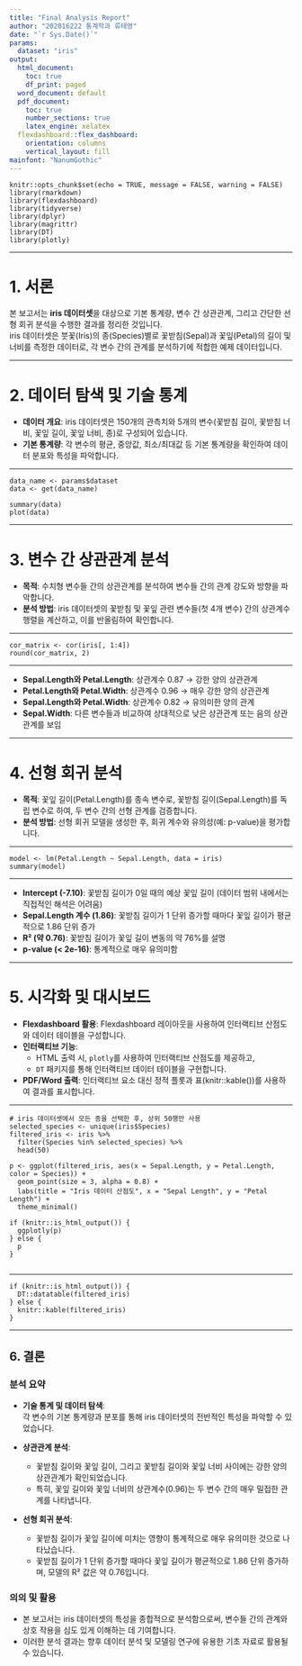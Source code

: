 ```yaml
---
title: "Final Analysis Report"
author: "202016222 통계학과 류태영"
date: "`r Sys.Date()`"
params:
  dataset: "iris"
output:
  html_document:
    toc: true
    df_print: paged
  word_document: default
  pdf_document:
    toc: true
    number_sections: true
    latex_engine: xelatex
  flexdashboard::flex_dashboard:
    orientation: columns
    vertical_layout: fill
mainfont: "NanumGothic"
---
```



```{r}
knitr::opts_chunk$set(echo = TRUE, message = FALSE, warning = FALSE)
library(rmarkdown)
library(flexdashboard)
library(tidyverse)
library(dplyr)
library(magrittr)
library(DT)
library(plotly)
```

--------------------------------------------------

# 1. 서론

본 보고서는 **iris 데이터셋**을 대상으로 기본 통계량, 변수 간 상관관계, 그리고 간단한 선형 회귀 분석을 수행한 결과를 정리한 것입니다.  
iris 데이터셋은 붓꽃(Iris)의 종(Species)별로 꽃받침(Sepal)과 꽃잎(Petal)의 길이 및 너비를 측정한 데이터로, 각 변수 간의 관계를 분석하기에 적합한 예제 데이터입니다.

--------------------------------------------------

# 2. 데이터 탐색 및 기술 통계

- **데이터 개요**: iris 데이터셋은 150개의 관측치와 5개의 변수(꽃받침 길이, 꽃받침 너비, 꽃잎 길이, 꽃잎 너비, 종)로 구성되어 있습니다.
- **기본 통계량**: 각 변수의 평균, 중앙값, 최소/최대값 등 기본 통계량을 확인하여 데이터 분포와 특성을 파악합니다.

--------------------------------------------------

```{r}
data_name <- params$dataset
data <- get(data_name)

summary(data)
plot(data)
```

--------------------------------------------------

# 3. 변수 간 상관관계 분석

- **목적**: 수치형 변수들 간의 상관관계를 분석하여 변수들 간의 관계 강도와 방향을 파악합니다.
- **분석 방법**: iris 데이터셋의 꽃받침 및 꽃잎 관련 변수들(첫 4개 변수) 간의 상관계수 행렬을 계산하고, 이를 반올림하여 확인합니다.

--------------------------------------------------

```{r}
cor_matrix <- cor(iris[, 1:4])
round(cor_matrix, 2)

```

--------------------------------------------------

- **Sepal.Length와 Petal.Length**: 상관계수 0.87 → 강한 양의 상관관계
- **Petal.Length와 Petal.Width**: 상관계수 0.96 → 매우 강한 양의 상관관계
- **Sepal.Length와 Petal.Width**: 상관계수 0.82 → 유의미한 양의 관계
- **Sepal.Width**: 다른 변수들과 비교하여 상대적으로 낮은 상관관계 또는 음의 상관관계를 보임

--------------------------------------------------

# 4. 선형 회귀 분석

- **목적**: 꽃잎 길이(Petal.Length)를 종속 변수로, 꽃받침 길이(Sepal.Length)를 독립 변수로 하여, 두 변수 간의 선형 관계를 검증합니다.
- **분석 방법**: 선형 회귀 모델을 생성한 후, 회귀 계수와 유의성(예: p-value)을 평가합니다.

--------------------------------------------------

```{r}
model <- lm(Petal.Length ~ Sepal.Length, data = iris)
summary(model)

```

--------------------------------------------------

- **Intercept (-7.10)**: 꽃받침 길이가 0일 때의 예상 꽃잎 길이 (데이터 범위 내에서는 직접적인 해석은 어려움)
- **Sepal.Length 계수 (1.86)**: 꽃받침 길이가 1 단위 증가할 때마다 꽃잎 길이가 평균적으로 1.86 단위 증가
- **R² (약 0.76)**: 꽃받침 길이가 꽃잎 길이 변동의 약 76%를 설명
- **p-value (< 2e-16)**: 통계적으로 매우 유의미함

--------------------------------------------------

# 5. 시각화 및 대시보드

- **Flexdashboard 활용**: Flexdashboard 레이아웃을 사용하여 인터랙티브 산점도와 데이터 테이블을 구성합니다.
- **인터랙티브 기능**: 
  - HTML 출력 시, `plotly`를 사용하여 인터랙티브 산점도를 제공하고, 
  - `DT` 패키지를 통해 인터랙티브 데이터 테이블을 구현합니다.
- **PDF/Word 출력**: 인터랙티브 요소 대신 정적 플롯과 표(knitr::kable())를 사용하여 결과를 표시합니다.

--------------------------------------------------

```{r}
# iris 데이터셋에서 모든 종을 선택한 후, 상위 50행만 사용
selected_species <- unique(iris$Species)
filtered_iris <- iris %>% 
  filter(Species %in% selected_species) %>% 
  head(50)

p <- ggplot(filtered_iris, aes(x = Sepal.Length, y = Petal.Length, color = Species)) +
  geom_point(size = 3, alpha = 0.8) +
  labs(title = "Iris 데이터 산점도", x = "Sepal Length", y = "Petal Length") +
  theme_minimal()

if (knitr::is_html_output()) {
  ggplotly(p)
} else {
  p
}


```

--------------------------------------------------

```{r}
if (knitr::is_html_output()) {
  DT::datatable(filtered_iris)
} else {
  knitr::kable(filtered_iris)
}
```
--------------------------------------------------

## 6. 결론

### 분석 요약

- **기술 통계 및 데이터 탐색**:  
  각 변수의 기본 통계량과 분포를 통해 iris 데이터셋의 전반적인 특성을 파악할 수 있었습니다.

- **상관관계 분석**:  
  - 꽃받침 길이와 꽃잎 길이, 그리고 꽃받침 길이와 꽃잎 너비 사이에는 강한 양의 상관관계가 확인되었습니다.  
  - 특히, 꽃잎 길이와 꽃잎 너비의 상관계수(0.96)는 두 변수 간의 매우 밀접한 관계를 나타냅니다.

- **선형 회귀 분석**:  
  - 꽃받침 길이가 꽃잎 길이에 미치는 영향이 통계적으로 매우 유의미한 것으로 나타났습니다.  
  - 꽃받침 길이가 1 단위 증가할 때마다 꽃잎 길이가 평균적으로 1.86 단위 증가하며, 모델의 R² 값은 약 0.76입니다.

### 의의 및 활용

- 본 보고서는 iris 데이터셋의 특성을 종합적으로 분석함으로써, 변수들 간의 관계와 상호 작용을 심도 있게 이해하는 데 기여합니다.
- 이러한 분석 결과는 향후 데이터 분석 및 모델링 연구에 유용한 기초 자료로 활용될 수 있습니다.
